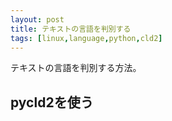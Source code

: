 ```yaml
---
layout: post
title: テキストの言語を判別する
tags: [linux,language,python,cld2]
---
```


テキストの言語を判別する方法。

## pycld2を使う

<script src="https://gist.github.com/yui0/87ad993c98af6c85ca5783c115252b0d.js"></script>
